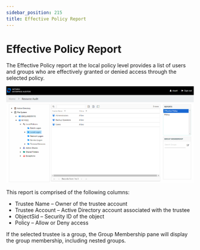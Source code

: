 ```yaml
---
sidebar_position: 215
title: Effective Policy Report
---
```


# Effective Policy Report

The Effective Policy report at the local policy level provides a list of users and groups who are effectively granted or denied access through the selected policy.

![Effective Policy report](../../../../../../../../static/Content/Resources/Images/Access/InformationCenter/ResourceAudit/FileSystem/EffectivePolicy.png "Effective Policy report")

This report is comprised of the following columns:

* Trustee Name – Owner of the trustee account
* Trustee Account – Active Directory account associated with the trustee
* ObjectSid – Security ID of the object
* Policy – Allow or Deny access

If the selected trustee is a group, the Group Membership pane will display the group membership, including nested groups.